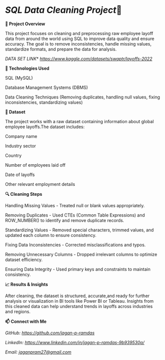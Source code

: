 # *SQL Data Cleaning Project*🧹

**📌 Project Overview**

This project focuses on cleaning and preprocessing raw employee layoff data from around the world using SQL to improve data quality and ensure accuracy. The goal is to remove inconsistencies, handle missing values, standardize formats, and prepare the data for analysis.

*DATA SET LINK** *https://www.kaggle.com/datasets/swaptr/layoffs-2022*

**🔧 Technologies Used**

SQL (MySQL)

Database Management Systems (DBMS)

Data Cleaning Techniques (Removing duplicates, handling null values, fixing inconsistencies, standardizing values)

**📂 Dataset**

The project works with a raw dataset containing information about global employee layoffs.The dataset includes:

Company name

Industry sector

Country

Number of employees laid off

Date of layoffs

Other relevant employment details

**🔍 Cleaning Steps**

Handling Missing Values - Treated null or blank values appropriately.

Removing Duplicates - Used CTEs (Common Table Expressions) and ROW_NUMBER() to identify and remove duplicate records.

Standardizing Values - Removed special characters, trimmed values, and updated each column to ensure consistency.

Fixing Data Inconsistencies - Corrected misclassifications and typos.

Removing Unnecessary Columns - Dropped irrelevant columns to optimize dataset efficiency.

Ensuring Data Integrity - Used primary keys and constraints to maintain consistency.

**📈 Results & Insights**

After cleaning, the dataset is structured, accurate,and ready for further analysis or visualization in BI tools like Power BI or Tableau. Insights from this cleaned data can help understand trends in layoffs across industries and regions.


**📫 Connect with Me**

*GitHub: https://github.com/jagan-p-ramdas*

*LinkedIn: https://www.linkedin.com/in/jagan-p-ramdas-9b939530a/*

*Email: jaganpram27@gmail.com*

